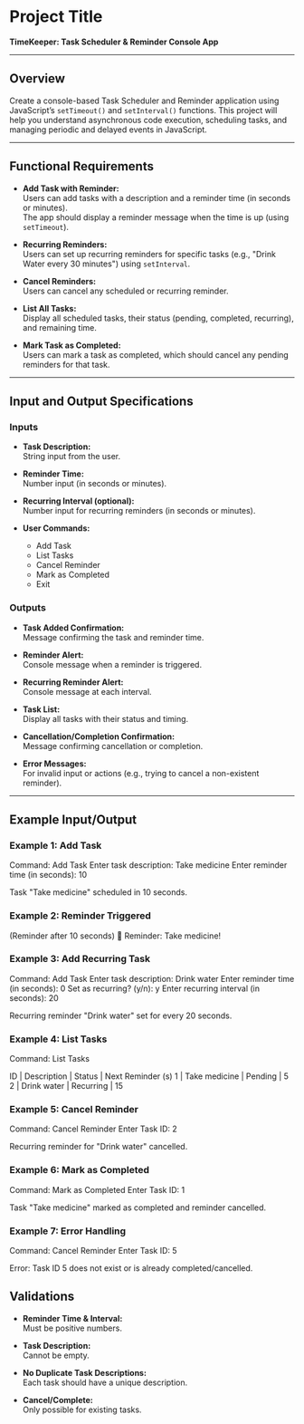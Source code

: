 # Project Title

**TimeKeeper: Task Scheduler & Reminder Console App**

---

## Overview

Create a console-based Task Scheduler and Reminder application using JavaScript’s `setTimeout()` and `setInterval()` functions. This project will help you understand asynchronous code execution, scheduling tasks, and managing periodic and delayed events in JavaScript.

---

## Functional Requirements

- **Add Task with Reminder:**  
  Users can add tasks with a description and a reminder time (in seconds or minutes).  
  The app should display a reminder message when the time is up (using `setTimeout`).

- **Recurring Reminders:**  
  Users can set up recurring reminders for specific tasks (e.g., "Drink Water every 30 minutes") using `setInterval`.

- **Cancel Reminders:**  
  Users can cancel any scheduled or recurring reminder.

- **List All Tasks:**  
  Display all scheduled tasks, their status (pending, completed, recurring), and remaining time.

- **Mark Task as Completed:**  
  Users can mark a task as completed, which should cancel any pending reminders for that task.

---

## Input and Output Specifications

### Inputs

- **Task Description:**  
  String input from the user.

- **Reminder Time:**  
  Number input (in seconds or minutes).

- **Recurring Interval (optional):**  
  Number input for recurring reminders (in seconds or minutes).

- **User Commands:**
  - Add Task
  - List Tasks
  - Cancel Reminder
  - Mark as Completed
  - Exit

### Outputs

- **Task Added Confirmation:**  
  Message confirming the task and reminder time.

- **Reminder Alert:**  
  Console message when a reminder is triggered.

- **Recurring Reminder Alert:**  
  Console message at each interval.

- **Task List:**  
  Display all tasks with their status and timing.

- **Cancellation/Completion Confirmation:**  
  Message confirming cancellation or completion.

- **Error Messages:**  
  For invalid input or actions (e.g., trying to cancel a non-existent reminder).

---

## Example Input/Output

### Example 1: Add Task

Command: Add Task
Enter task description: Take medicine
Enter reminder time (in seconds): 10

Task "Take medicine" scheduled in 10 seconds.

### Example 2: Reminder Triggered

(Reminder after 10 seconds)
🔔 Reminder: Take medicine!

### Example 3: Add Recurring Task

Command: Add Task
Enter task description: Drink water
Enter reminder time (in seconds): 0
Set as recurring? (y/n): y
Enter recurring interval (in seconds): 20

Recurring reminder "Drink water" set for every 20 seconds.

### Example 4: List Tasks

Command: List Tasks

ID | Description | Status | Next Reminder (s)
1 | Take medicine | Pending | 5
2 | Drink water | Recurring | 15

### Example 5: Cancel Reminder

Command: Cancel Reminder
Enter Task ID: 2

Recurring reminder for "Drink water" cancelled.

### Example 6: Mark as Completed

Command: Mark as Completed
Enter Task ID: 1

Task "Take medicine" marked as completed and reminder cancelled.

### Example 7: Error Handling

Command: Cancel Reminder
Enter Task ID: 5

Error: Task ID 5 does not exist or is already completed/cancelled.

## Validations

- **Reminder Time & Interval:**  
  Must be positive numbers.

- **Task Description:**  
  Cannot be empty.

- **No Duplicate Task Descriptions:**  
  Each task should have a unique description.

- **Cancel/Complete:**  
  Only possible for existing tasks.
